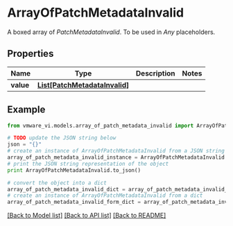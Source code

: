 # ArrayOfPatchMetadataInvalid

A boxed array of *PatchMetadataInvalid*. To be used in *Any* placeholders. 

## Properties
Name | Type | Description | Notes
------------ | ------------- | ------------- | -------------
**value** | [**List[PatchMetadataInvalid]**](PatchMetadataInvalid.md) |  | 

## Example

```python
from vmware_vi.models.array_of_patch_metadata_invalid import ArrayOfPatchMetadataInvalid

# TODO update the JSON string below
json = "{}"
# create an instance of ArrayOfPatchMetadataInvalid from a JSON string
array_of_patch_metadata_invalid_instance = ArrayOfPatchMetadataInvalid.from_json(json)
# print the JSON string representation of the object
print ArrayOfPatchMetadataInvalid.to_json()

# convert the object into a dict
array_of_patch_metadata_invalid_dict = array_of_patch_metadata_invalid_instance.to_dict()
# create an instance of ArrayOfPatchMetadataInvalid from a dict
array_of_patch_metadata_invalid_form_dict = array_of_patch_metadata_invalid.from_dict(array_of_patch_metadata_invalid_dict)
```
[[Back to Model list]](../README.md#documentation-for-models) [[Back to API list]](../README.md#documentation-for-api-endpoints) [[Back to README]](../README.md)


